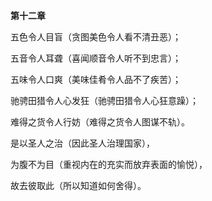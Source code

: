 **第十二章**

五色令人目盲（贪图美色令人看不清丑恶）；

五音令人耳聋（喜闻顺音令人听不到忠言）；

五味令人口爽（美味佳肴令人品不了疾苦）；

驰骋田猎令人心发狂（驰骋田猎令人心狂意躁）；

难得之货令人行妨（难得之货令人图谋不轨）。

是以圣人之治（因此圣人治理国家），

为腹不为目（重视内在的充实而放弃表面的愉悦），

故去彼取此（所以知道如何舍得）。


